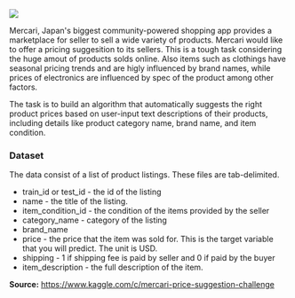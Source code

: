 <img src="https://retailinasia.com/wp-content/uploads/2020/02/Mercari-770x478.png">

Mercari, Japan's biggest community-powered shopping app provides a marketplace for seller to sell a wide variety of products. Mercari would like to offer a pricing suggesition to its sellers. This is a tough task considering the huge amout of products solds online. Also items such as clothings have seasonal pricing trends and are higly influenced by brand names, while prices of electronics are influenced by spec of the product among other factors.

The task is to build an algorithm that automatically suggests the right product prices based on user-input text descriptions of their products, including details like product category name, brand name, and item condition.

### Dataset

The data consist of a list of product listings. These files are tab-delimited.
- train_id or test_id - the id of the listing
- name - the title of the listing. 
- item_condition_id - the condition of the items provided by the seller
- category_name - category of the listing
- brand_name
- price - the price that the item was sold for. This is the target variable that you will predict. The unit is USD. 
- shipping - 1 if shipping fee is paid by seller and 0 if paid by the buyer
- item_description - the full description of the item. 

**Source:** https://www.kaggle.com/c/mercari-price-suggestion-challenge
